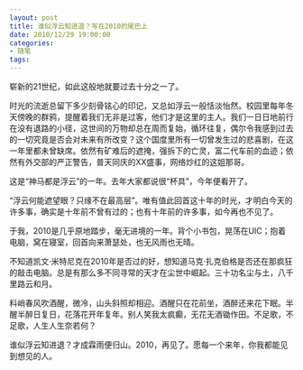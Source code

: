 ```yaml
---
layout: post
title: 谁似浮云知进退？写在2010的尾巴上
date: 2010/12/29 19:00:00
categories: 
- 随笔
tags: 
---
```


崭新的21世纪，如此这般地就要过去十分之一了。

时光的流逝总留下多少刻骨铭心的印记，又总如浮云一般恬淡怡然。校园里每年冬天傍晚的群鸦，提醒着我们无非是过客，他们才是这里的主人。我们一日日地前行在没有退路的小径，这世间的万物却总在周而复始，循环往复，偶尔令我感到过去的一切究竟是否会对未来有所改变？这个国度里所有一切曾发生过的悲喜剧，在这一年里都未曾缺席。依然有矿难后的遮掩，强拆下的亡灵，富二代车前的血迹；依然有外交部的严正警告，普天同庆的XX盛事，网络炒红的这姐那哥。

这是“神马都是浮云”的一年。去年大家都说很“杯具”，今年便看开了。

“浮云何能遮望眼？只缘不在最高层”。唯有值此回首这十年的时光，才明白今天的许多事，确实是十年前不曾有过的；也有十年前的许多事，如今再也不见了。

于我，2010是几乎原地踏步，毫无进境的一年。背个小书包，晃荡在UIC；抱着电脑，窝在寝室，回首向来萧瑟处，也无风雨也无晴。

不知道凯文·米特尼克在2010年是否过的好，想知道马克·扎克伯格是否还在那疯狂的敲击电脑。总是有那么多不同寻常的天才在尘世中崛起。三十功名尘与土，八千里路云和月。

料峭春风吹酒醒，微冷，山头斜照却相迎。酒醒只在花前坐，酒醉还来花下眠。半醒半醉日复日，花落花开年复年。别人笑我太疯癫，无花无酒锄作田。不足歌，不足歌，人生人生奈若何？

谁似浮云知进退？才成霖雨便归山。2010，再见了。愿每一个来年，你我都能见到想见的人。
